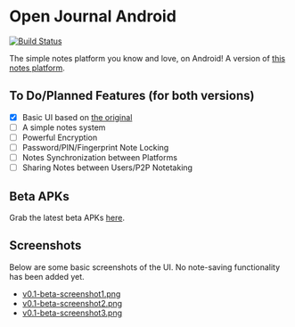 # Open Journal Android
[![Build Status](https://travis-ci.com/zanedb/open-journal-android.svg?token=2seZBxqU82mg9skmxMZY&branch=master)](https://travis-ci.com/zanedb/open-journal-android)

The simple notes platform you know and love, on Android! A version of [this notes platform](https://github.com/openssf/open-journal).
## To Do/Planned Features (for both versions)
- [x] Basic UI based on [the original](https://github.com/openssf/open-journal)
- [ ] A simple notes system
- [ ] Powerful Encryption
- [ ] Password/PIN/Fingerprint Note Locking
- [ ] Notes Synchronization between Platforms
- [ ] Sharing Notes between Users/P2P Notetaking
## Beta APKs
Grab the latest beta APKs [here](https://github.com/zanedb/open-journal-android/releases).
## Screenshots
Below are some basic screenshots of the UI. No note-saving functionality has been added yet.
- [v0.1-beta-screenshot1.png](https://www.dropbox.com/s/lks9lfw6e4ugx1f/v0.1-beta-screenshot1.png?dl=1)
- [v0.1-beta-screenshot2.png](https://www.dropbox.com/s/gp7sc39dkcodayb/v0.1-beta-screenshot2.png?dl=1)
- [v0.1-beta-screenshot3.png](https://www.dropbox.com/s/evu7kcgyutg92z8/v0.1-beta-screenshot3.png?dl=1)
